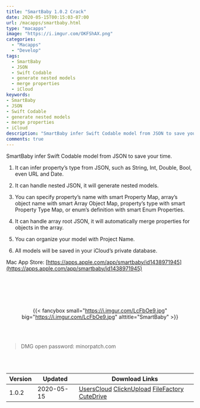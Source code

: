 ```yaml
---
title: "SmartBaby 1.0.2 Crack"
date: 2020-05-15T00:15:03-07:00
url: /macapps/smartbaby.html
type: "macapps"
image: "https://i.imgur.com/OKFShAX.png"
categories:
  - "Macapps"
  - "Develop"
tags:
  - SmartBaby
  - JSON
  - Swift Codable
  - generate nested models
  - merge properties
  - iCloud
keywords:
- SmartBaby
- JSON
- Swift Codable
- generate nested models
- merge properties
- iCloud
description: "SmartBaby infer Swift Codable model from JSON to save your time"
comments: true
---
```


SmartBaby infer Swift Codable model from JSON to save your time.

1. It can infer property’s type from JSON, such as String, Int, Double, Bool, even URL and Date.

2. It can handle nested JSON, it will generate nested models.

3. You can specify property’s name with smart Property Map, array’s object name with smart Array Object Map, property’s type with smart Property Type Map, or enum’s definition with smart Enum Properties.

4. It can handle array root JSON, it will automatically merge properties for objects in the array.

5. You can organize your model with Project Name.

6. All models will be saved in your iCloud’s private database.

Mac App Store: [https://apps.apple.com/app/smartbaby/id1438971945](https://apps.apple.com/app/smartbaby/id1438971945)

<br/>
<br/>
<script async src="https://pagead2.googlesyndication.com/pagead/js/adsbygoogle.js"></script>
<ins class="adsbygoogle"
     style="display:block; text-align:center;"
     data-ad-layout="in-article"
     data-ad-format="fluid"
     data-ad-client="ca-pub-8746275014476192"
     data-ad-slot="5144997159"></ins>
<script>
     (adsbygoogle = window.adsbygoogle || []).push({});
</script>
<br/>
<br/>


<center>

{{< fancybox small="https://i.imgur.com/LcFbOe9.jpg" big="https://i.imgur.com/LcFbOe9.jpg" alttitle="SmartBaby" >}}

</center>

<br/>
<br/>


> DMG open password: minorpatch.com

<br/>

<br/>
<div id="history_version" class="history_version">

| Version | Updated | Download Links |
| ---- | ---- | ---- |
| 1.0.2 | 2020-05-15 | [UsersCloud](https://ouo.io/B66x2V)   [ClicknUpload](https://ouo.io/Zh61nWq)   [FileFactory](https://ouo.io/ua1rsZ)   [CuteDrive](https://ouo.io/14F0jg) |

</div>
